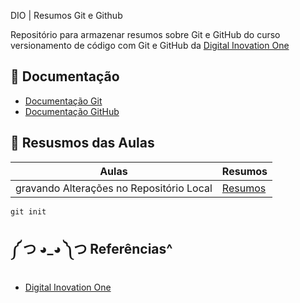 DIO | Resumos Git e Github

Repositório para armazenar resumos sobre Git e GitHub do curso versionamento de código com Git e GitHub da [Digital Inovation One](https://www.dio.me)

## 🎫 Documentação
- [Documentação Git](https://git-scm.com/)
- [Documentação GitHub](https://docs.github.com/pt) 

## 👀 Resusmos das Aulas
| Aulas | Resumos |
|-------|------------|
|gravando Alterações no Repositório Local | [Resumos]()

```
git init 

```

## ༼ つ ◕_◕ ༽つ Referências^
- [Digital Inovation One](https://www.dio.me)
